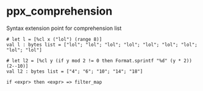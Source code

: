 # ppx_comprehension
Syntax extension point for comprehension list


```
# let l = [%cl x ("lol") (range 8)]
val l : bytes list = ["lol"; "lol"; "lol"; "lol"; "lol"; "lol"; "lol"; "lol"; "lol"]

# let l2 = [%cl y (if y mod 2 != 0 then Format.sprintf "%d" (y * 2)) (2--10)]
val l2 : bytes list = ["4"; "6"; "10"; "14"; "18"]

```


```
if <expr> then <expr> => filter_map 

```

